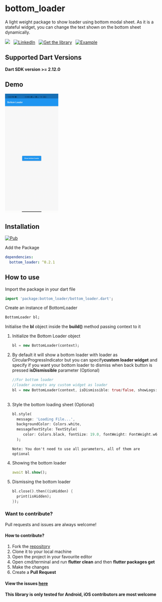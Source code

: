 # bottom_loader

A light weight package to show loader using bottom modal sheet. As it is a stateful widget, you can change the text shown on the bottom sheet dynamically.

[![](https://img.shields.io/badge/dontate-Buy%20Me%20a%20Coffee-blueviolet)](https://www.buymeacoffee.com/5zeFDGT) &nbsp; 
[![LinkedIn](https://img.shields.io/badge/LinkedIn-in-0e76a8)](https://www.linkedin.com/in/akshay-a-s-037109134/) &nbsp; [![Get the library](https://img.shields.io/badge/Get%20library-pub-blue)](https://pub.dev/packages/bottom_loader) &nbsp; [![Example](https://img.shields.io/badge/Example-Ex-success)](https://pub.dev/packages/bottom_loader#-example-tab-)



## Supported Dart Versions
**Dart SDK version >= 2.12.0**


## Demo

<img src="https://raw.githubusercontent.com/akshay512/bottom_loader/master/example/sample/sample.gif" height="35%" width="35%"  alt="Bottom Loader Demo"/>  


## Installation
[![Pub](https://img.shields.io/badge/pub-2.0.3-blue)](https://pub.dev/packages/bottom_loader)

Add the Package
```yaml
dependencies:
  bottom_loader: ^0.2.1
```

## How to use



Import the package in your dart file

```dart
import 'package:bottom_loader/bottom_loader.dart';
```
Create an instance of BottomLoader
```dart
BottomLoader bl;
```

Initialise the **bl** object inside the **build()** method passing context to it

<ol>
<li> Initialize the Bottom Loader object <br>  

```dart
bl = new BottomLoader(context);
```
</li>


<li> By default it will show a bottom loader with loader as CircularProgressIndicator but you can specify<b>custom loader widget</b>  and specify if you want your bottom loader to dismiss when back button is pressed <b>isDismissible</b> parameter (Optional) <br/>

```dart
//For bottom loader
//loader aceepts any custom widget as loader
bl = new BottomLoader(context, isDismissible: true/false, showLogs: true/false,loader: CircularProgressIndicator());
    
```
</li>

  
<li>Style the bottom loading sheet (Optional)<br/>

```dart
bl.style(
  message: 'Loading File...',
  backgroundColor: Colors.white,
  messageTextStyle: TextStyle(
     color: Colors.black, fontSize: 19.0, fontWeight: FontWeight.w600)
  );
```
```note
Note: You don't need to use all parameters, all of them are optional
```

</li>

<li>Showing the bottom loader<br>
  
```dart
await bl.show();
```
</li>



<li>
Dismissing the bottom loader<br/>
  
```dart
bl.close().then((isHidden) {
  print(isHidden);
});
```

</li>  

</ol>



### Want to contribute? 
Pull requests and issues are always welcome!

#### How to contribute?
<ol>
  <li> Fork the <a href="https://github.com/akshay512/bottom_loader">repository</a></li>
  <li> Clone it to your local machine </li>
  <li> Open the project in your favourite editor </li>  
  <li> Open cmd/terminal and run <b>flutter clean</b> and then <b>flutter packages get</b> </li>
  <li> Make the changes </li>
  <li> Create a <b>Pull Request</b> </li>
</ol>

#### View the issues [here](https://github.com/akshay512/bottom_loader/issues)

#### This library is only tested for Android, iOS contributors are most welcome